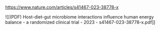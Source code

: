 
https://www.nature.com/articles/s41467-023-38778-x

![[(PDF) Host-diet-gut microbiome interactions influence human energy balance - a randomized clinical trial - 2023 - s41467-023-38778-x.pdf]]
